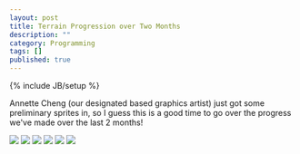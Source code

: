 ```yaml
---
layout: post
title: Terrain Progression over Two Months
description: ""
category: Programming
tags: []
published: true
---
```


{% include JB/setup %}

Annette Cheng (our designated based graphics artist) just got some preliminary sprites in, so I guess this is a good time to go over the progress we've made over the last 2 months!


<img class="img-responsive" src="http://www.wilsonzhao.com/img/Terrain_1.png">
<img class="img-responsive" src="http://www.wilsonzhao.com/img/Terrain_2.png">
<img class="img-responsive" src="http://www.wilsonzhao.com/img/Terrain_3.png">
<img class="img-responsive" src="http://www.wilsonzhao.com/img/Terrain_4.png">
<img class="img-responsive" src="http://www.wilsonzhao.com/img/Terrain_5.png">
<img class="img-responsive" src="http://www.wilsonzhao.com/img/Terrain_6.png">